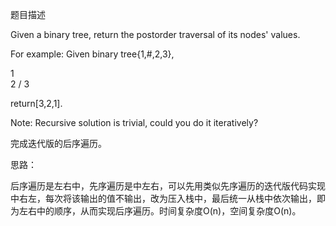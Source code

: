题目描述

Given a binary tree, return the postorder traversal of its nodes' values.

For example:
Given binary tree{1,#,2,3},

   1
    \
     2
    /
   3

return[3,2,1].

Note: Recursive solution is trivial, could you do it iteratively?

完成迭代版的后序遍历。

思路：

后序遍历是左右中，先序遍历是中左右，可以先用类似先序遍历的迭代版代码实现中右左，每次将该输出的值不输出，改为压入栈中，最后统一从栈中依次输出，即为左右中的顺序，从而实现后序遍历。时间复杂度O(n)，空间复杂度O(n)。
